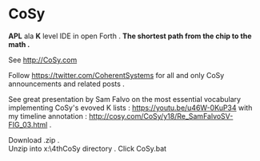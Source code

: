 # CoSy
**APL** ala **K** level IDE in open Forth .
**The shortest path from the chip to the math .**

See http://CoSy.com

Follow https://twitter.com/CoherentSystems for all and only 
CoSy announcements and related posts .

See great presentation by Sam Falvo on the most essential vocabulary
implementing CoSy's evoved K lists : https://youtu.be/u46W-0KuP34 
with my timeline annotation : http://cosy.com/CoSy/y18/Re_SamFalvoSV-FIG_03.html .

Download .zip .  
Unzip into  x:\4thCoSy  directory . 
Click CoSy.bat
